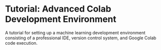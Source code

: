 # Tutorial: Advanced Colab Development Environment
A tutorial for setting up a machine learning development environment consisting of a professional IDE, version control system, and Google Colab code execution.
